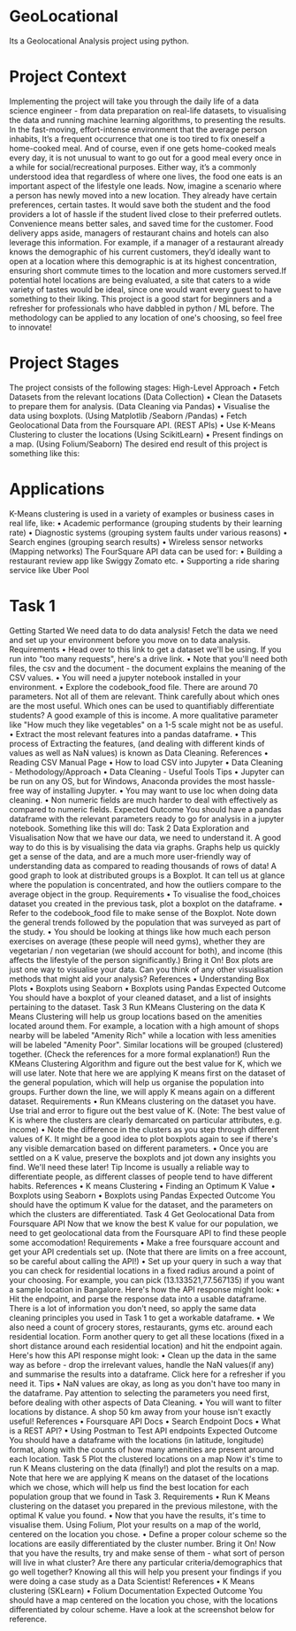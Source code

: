 # GeoLocational
Its a Geolocational Analysis project using python.
# Project Context
Implementing the project will take you through the daily life of a data science engineer -
from data preparation on real-life datasets, to visualising the data and running machine
learning algorithms, to presenting the results.
In the fast-moving, effort-intense environment that the average person inhabits, It’s a
frequent occurrence that one is too tired to fix oneself a home-cooked meal. And of course,
even if one gets home-cooked meals every day, it is not unusual to want to go out for a good
meal every once in a while for social/recreational purposes. Either way, it’s a commonly
understood idea that regardless of where one lives, the food one eats is an important aspect
of the lifestyle one leads.
Now, imagine a scenario where a person has newly moved into a new location. They already
have certain preferences, certain tastes. It would save both the student and the food
providers a lot of hassle if the student lived close to their preferred outlets. Convenience
means better sales, and saved time for the customer.
Food delivery apps aside, managers of restaurant chains and hotels can also leverage this
information. For example, if a manager of a restaurant already knows the demographic of
his current customers, they’d ideally want to open at a location where this demographic is
at its highest concentration, ensuring short commute times to the location and more
customers served.If potential hotel locations are being evaluated, a site that caters to a wide
variety of tastes would be ideal, since one would want every guest to have something to
their liking.
This project is a good start for beginners and a refresher for professionals who have
dabbled in python / ML before. The methodology can be applied to any location of one's
choosing, so feel free to innovate!
# Project Stages
The project consists of the following stages:
High-Level Approach
• Fetch Datasets from the relevant locations (Data Collection)
• Clean the Datasets to prepare them for analysis. (Data Cleaning via Pandas)
• Visualise the data using boxplots. (Using Matplotlib /Seaborn /Pandas)
• Fetch Geolocational Data from the Foursquare API. (REST APIs)
• Use K-Means Clustering to cluster the locations (Using ScikitLearn)
• Present findings on a map. (Using Folium/Seaborn)
The desired end result of this project is something like this:
# Applications
K-Means clustering is used in a variety of examples or business cases in real life, like:
• Academic performance (grouping students by their learning rate)
• Diagnostic systems (grouping system faults under various reasons)
• Search engines (grouping search results)
• Wireless sensor networks (Mapping networks)
The FourSquare API data can be used for:
• Building a restaurant review app like Swiggy Zomato etc.
• Supporting a ride sharing service like Uber Pool
# Task 1
Getting Started
We need data to do data analysis! Fetch the data we need and set up your environment
before you move on to data analysis.
Requirements
• Head over to this link to get a dataset we'll be using. If you run into "too many
requests", here's a drive link.
• Note that you'll need both files, the csv and the document - the document explains the
meaning of the CSV values.
• You will need a jupyter notebook installed in your environment.
• Explore the codebook_food file. There are around 70 parameters. Not all of them are
relevant. Think carefully about which ones are the most useful. Which ones can be
used to quantifiably differentiate students? A good example of this is income. A more
qualitative parameter like "How much they like vegetables" on a 1-5 scale might not be
as useful.
• Extract the most relevant features into a pandas dataframe.
• This process of Extracting the features, (and dealing with different kinds of values as
well as NaN values) is known as Data Cleaning.
References
• Reading CSV Manual Page
• How to load CSV into Jupyter
• Data Cleaning - Methodology/Approach
• Data Cleaning - Useful Tools
Tips
• Jupyter can be run on any OS, but for Windows, Anaconda provides the most
hassle-free way of installing Jupyter.
• You may want to use loc when doing data cleaning.
• Non numeric fields are much harder to deal with effectively as compared to numeric
fields.
Expected Outcome
You should have a pandas dataframe with the relevant parameters ready to go for analysis
in a jupyter notebook. Something like this will do:
Task 2
Data Exploration and Visualisation
Now that we have our data, we need to understand it. A good way to do this is by visualising
the data via graphs. Graphs help us quickly get a sense of the data, and are a much more
user-friendly way of understanding data as compared to reading thousands of rows of data!
A good graph to look at distributed groups is a Boxplot. It can tell us at glance where the
population is concentrated, and how the outliers compare to the average object in the
group.
Requirements
• To visualise the food_choices dataset you created in the previous task, plot a boxplot
on the dataframe.
• Refer to the codebook_food file to make sense of the Boxplot. Note down the general
trends followed by the population that was surveyed as part of the study.
• You should be looking at things like how much each person exercises on average (these
people will need gyms), whether they are vegetarian / non vegetarian (we should
account for both), and income (this affects the lifestyle of the person significantly.)
Bring it On!
Box plots are just one way to visualise your data. Can you think of any other visualisation
methods that might aid your analysis?
References
• Understanding Box Plots
• Boxplots using Seaborn
• Boxplots using Pandas
Expected Outcome
You should have a boxplot of your cleaned dataset, and a list of insights pertaining to the
dataset.
Task 3
Run KMeans Clustering on the data
K Means Clustering will help us group locations based on the amenities located around
them. For example, a location with a high amount of shops nearby will be labeled "Amenity
Rich" while a location with less amenities will be labeled "Amenity Poor". Similar locations
will be grouped (clustered) together. (Check the references for a more formal explanation!)
Run the KMeans Clustering Algorithm and figure out the best value for K, which we will use
later.
Note that here we are applying K means first on the dataset of the general population,
which will help us organise the population into groups. Further down the line, we will apply
K means again on a different dataset.
Requirements
• Run KMeans clustering on the dataset you have. Use trial and error to figure out the
best value of K. (Note: The best value of K is where the clusters are clearly demarcated
on particular attributes, e.g. income)
• Note the difference in the clusters as you step through different values of K. It might be
a good idea to plot boxplots again to see if there's any visible demarcation based on
different parameters.
• Once you are settled on a K value, preserve the boxplots and jot down any insights you
find. We'll need these later!
Tip
Income is usually a reliable way to differentiate people, as different classes of people tend
to have different habits.
References
• K means Clustering
• Finding an Optimum K Value
• Boxplots using Seaborn
• Boxplots using Pandas
Expected Outcome
You should have the optimum K value for the dataset, and the parameters on which the
clusters are differentiated.
Task 4
Get Geolocational Data from Foursquare API
Now that we know the best K value for our population, we need to get geolocational data
from the Foursquare API to find these people some accomodation!
Requirements
• Make a free foursquare account and get your API credentials set up. (Note that there
are limits on a free account, so be careful about calling the API!)
• Set up your query in such a way that you can check for residential locations in a fixed
radius around a point of your choosing. For example, you can pick
(13.133521,77.567135) if you want a sample location in Bangalore. Here's how the API
response might look:
• Hit the endpoint, and parse the response data into a usable dataframe. There is a lot of
information you don't need, so apply the same data cleaning principles you used in
Task 1 to get a workable dataframe.
• We also need a count of grocery stores, restaurants, gyms etc. around each residential
location. Form another query to get all these locations (fixed in a short distance around
each residential location) and hit the endpoint again. Here's how this API response
might look:
• Clean up the data in the same way as before - drop the irrelevant values, handle the
NaN values(if any) and summarise the results into a dataframe. Click here for a
refresher if you need it.
Tips
• NaN values are okay, as long as you don't have too many in the dataframe. Pay
attention to selecting the parameters you need first, before dealing with other aspects
of Data Cleaning.
• You will want to filter locations by distance. A shop 50 km away from your house isn't
exactly useful!
References
• Foursquare API Docs
• Search Endpoint Docs
• What is a REST API?
• Using Postman to Test API endpoints
Expected Outcome
You should have a dataframe with the locations (in latitude, longitude) format, along with
the counts of how many amenities are present around each location.
Task 5
Plot the clustered locations on a map
Now it's time to run K Means clustering on the data (finally!) and plot the results on a map.
Note that here we are applying K means on the dataset of the locations which we chose,
which will help us find the best location for each population group that we found in Task 3.
Requirements
• Run K Means clustering on the dataset you prepared in the previous milestone, with
the optimal K value you found.
• Now that you have the results, it's time to visualise them. Using Folium, Plot your
results on a map of the world, centered on the location you chose.
• Define a proper colour scheme so the locations are easily differentiated by the cluster
number.
Bring it On!
Now that you have the results, try and make sense of them - what sort of person will live in
what cluster? Are there any particular criteria/demographics that go well together?
Knowing all this will help you present your findings if you were doing a case study as a Data
Scientist!
References
• K Means clustering (SKLearn)
• Folium Documentation
Expected Outcome
You should have a map centered on the location you chose, with the locations differentiated
by colour scheme. Have a look at the screenshot below for reference.
